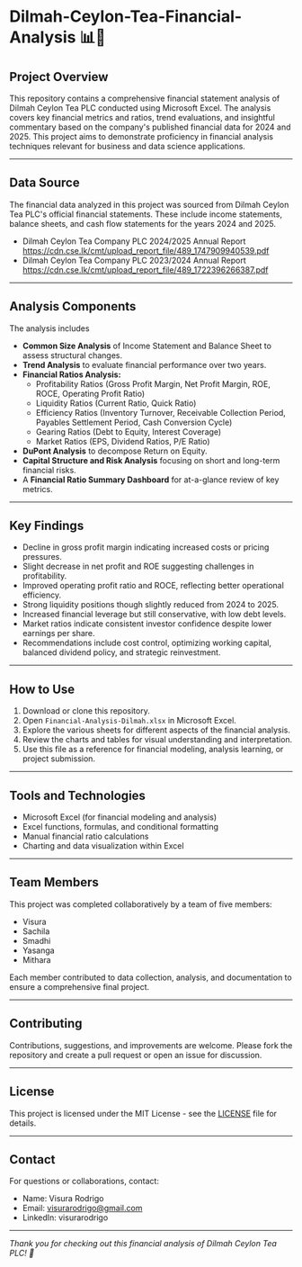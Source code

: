 # Dilmah-Ceylon-Tea-Financial-Analysis 📊🍵

## Project Overview
This repository contains a comprehensive financial statement analysis of Dilmah Ceylon Tea PLC conducted using Microsoft Excel. The analysis covers key financial metrics and ratios, trend evaluations, and insightful commentary based on the company's published financial data for 2024 and 2025. This project aims to demonstrate proficiency in financial analysis techniques relevant for business and data science applications.

---

## Data Source
The financial data analyzed in this project was sourced from Dilmah Ceylon Tea PLC's official financial statements. These include income statements, balance sheets, and cash flow statements for the years 2024 and 2025.
- Dilmah Ceylon Tea Company PLC 2024/2025 Annual Report https://cdn.cse.lk/cmt/upload_report_file/489_1747909940539.pdf
- Dilmah Ceylon Tea Company PLC 2023/2024 Annual Report https://cdn.cse.lk/cmt/upload_report_file/489_1722396266387.pdf

---

## Analysis Components
The analysis includes 

- **Common Size Analysis** of Income Statement and Balance Sheet to assess structural changes.
- **Trend Analysis** to evaluate financial performance over two years.
- **Financial Ratios Analysis:**
  - Profitability Ratios (Gross Profit Margin, Net Profit Margin, ROE, ROCE, Operating Profit Ratio)
  - Liquidity Ratios (Current Ratio, Quick Ratio)
  - Efficiency Ratios (Inventory Turnover, Receivable Collection Period, Payables Settlement Period, Cash Conversion Cycle)
  - Gearing Ratios (Debt to Equity, Interest Coverage)
  - Market Ratios (EPS, Dividend Ratios, P/E Ratio)
- **DuPont Analysis** to decompose Return on Equity.
- **Capital Structure and Risk Analysis** focusing on short and long-term financial risks.
- A **Financial Ratio Summary Dashboard** for at-a-glance review of key metrics.

---

## Key Findings
- Decline in gross profit margin indicating increased costs or pricing pressures.
- Slight decrease in net profit and ROE suggesting challenges in profitability.
- Improved operating profit ratio and ROCE, reflecting better operational efficiency.
- Strong liquidity positions though slightly reduced from 2024 to 2025.
- Increased financial leverage but still conservative, with low debt levels.
- Market ratios indicate consistent investor confidence despite lower earnings per share.
- Recommendations include cost control, optimizing working capital, balanced dividend policy, and strategic reinvestment.

---

## How to Use
1. Download or clone this repository.
2. Open `Financial-Analysis-Dilmah.xlsx` in Microsoft Excel.
3. Explore the various sheets for different aspects of the financial analysis.
4. Review the charts and tables for visual understanding and interpretation.
5. Use this file as a reference for financial modeling, analysis learning, or project submission.

---

## Tools and Technologies
- Microsoft Excel (for financial modeling and analysis)
- Excel functions, formulas, and conditional formatting
- Manual financial ratio calculations
- Charting and data visualization within Excel

---

## Team Members
This project was completed collaboratively by a team of five members:
- Visura
- Sachila
- Smadhi
- Yasanga
- Mithara

Each member contributed to data collection, analysis, and documentation to ensure a comprehensive final project.

---

## Contributing
Contributions, suggestions, and improvements are welcome. Please fork the repository and create a pull request or open an issue for discussion.

---

## License
This project is licensed under the MIT License - see the [LICENSE](LICENSE) file for details.

---

## Contact
For questions or collaborations, contact:

- Name: Visura Rodrigo
- Email: visurarodrigo@gmail.com 
- LinkedIn: visurarodrigo

---

*Thank you for checking out this financial analysis of Dilmah Ceylon Tea PLC! 🌟*
